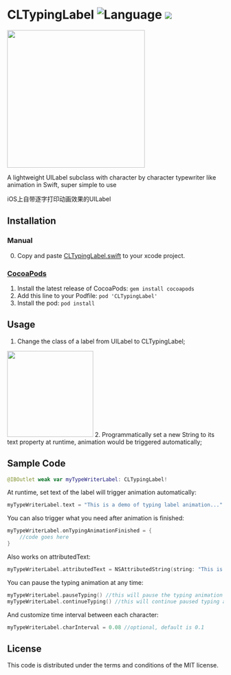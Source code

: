 # CLTypingLabel ![Language](https://img.shields.io/badge/iOS-Swift5-orange.svg) <img src="https://travis-ci.org/travis-ci/travis-web.svg?branch=master">

<img src="https://raw.githubusercontent.com/l800891/CLTypingLabel/master/Assets/demogiff.gif" width=320>

A lightweight UILabel subclass with character by character typewriter like animation in Swift, super simple to use

iOS上自带逐字打印动画效果的UILabel

## Installation

### Manual

0. Copy and paste <a href="https://github.com/l800891/CLTypingLabel/blob/master/Pod/Classes/CLTypingLabel.swift">CLTypingLabel.swift</a> to your xcode project.

### [CocoaPods](https://cocoapods.org/pods/CLTypingLabel)

1. Install the latest release of CocoaPods: `gem install cocoapods`
2. Add this line to your Podfile: `pod 'CLTypingLabel'`
3. Install the pod: `pod install`


## Usage

1. Change the class of a label from UILabel to CLTypingLabel;

 <img src="https://raw.githubusercontent.com/l800891/CLTypingLabel/master/Assets/UILabelShot.png" width=200>
2. Programmatically set a new String to its text property at runtime, animation would be triggered automatically;


## Sample Code

```swift
@IBOutlet weak var myTypeWriterLabel: CLTypingLabel!
```
At runtime, set text of the label will trigger animation automatically:
```swift
myTypeWriterLabel.text = "This is a demo of typing label animation..."

```
You can also trigger what you need after animation is finished:
```swift
myTypeWriterLabel.onTypingAnimationFinished = {
	//code goes here
}
```
Also works on attributedText:
```swift
myTypeWriterLabel.attributedText = NSAttributedString(string: "This is an attributed text typing animation...", attributes: attr)

```
You can pause the typing animation at any time:
```swift
myTypeWriterLabel.pauseTyping() //this will pause the typing animation
myTypeWriterLabel.continueTyping() //this will continue paused typing animation
```
And customize time interval between each character:
```swift
myTypeWriterLabel.charInterval = 0.08 //optional, default is 0.1
```

## License

This code is distributed under the terms and conditions of the MIT license.
